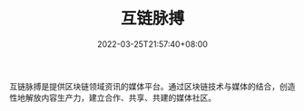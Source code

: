 ﻿---
weight: 
title: "互链脉搏"
description: "互链脉搏是提供区块链领域资讯的媒体平台"
date: 2022-03-25T21:57:40+08:00
lastmod: 2022-03-25T16:45:40+08:00
draft: false
authors: ["Metabd"]
featuredImage: "hulianmaibo.png"
link: ""
tags: ["元宇宙资讯","互链脉搏"]
categories: ["navigation"]
navigation: ["元宇宙资讯"]
lightgallery: true
toc: true
pinned: false
recommend: false
recommend1: false
---
互链脉搏是提供区块链领域资讯的媒体平台。通过区块链技术与媒体的结合，创造性地解放内容生产力，建立合作、共享、共建的媒体社区。
